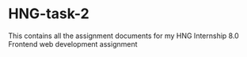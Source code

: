 # HNG-task-2
This contains all the assignment documents for my HNG Internship 8.0 Frontend web development assignment
